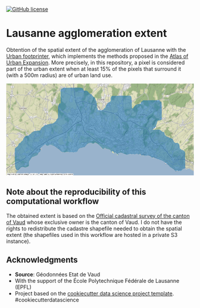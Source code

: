 [![GitHub license](https://img.shields.io/github/license/martibosch/lausanne-agglom-extent.svg)](https://github.com/martibosch/lausanne-agglom-extent/blob/master/LICENSE)

# Lausanne agglomeration extent

Obtention of the spatial extent of the agglomeration of Lausanne with the [Urban footprinter](https://github.com/martibosch/urban-footprinter), which implements the methods proposed in the [Atlas of Urban Expansion](http://atlasofurbanexpansion.org/). More precisely, in this repository, a pixel is considered part of the urban extent when at least 15\% of the pixels that surround it (with a 500m radius) are of urban land use.

![Figure](reports/figures/agglom-extent.png)

## Note about the reproducibility of this computational workflow

The obtained extent is based on the [Official cadastral survey of the canton of Vaud](www.asitvd.ch/md/508) whose exclusive owner is the canton of Vaud. I do not have the rights to redistribute the cadastre shapefile needed to obtain the spatial extent (the shapefiles used in this workflow are hosted in a private S3 instance).

## Acknowledgments

* **Source**: Géodonnées Etat de Vaud 
* With the support of the École Polytechnique Fédérale de Lausanne (EPFL)
* Project based on the [cookiecutter data science project template](https://drivendata.github.io/cookiecutter-data-science). #cookiecutterdatascience
